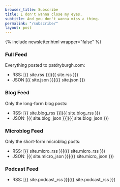 ```yaml
---
browser_title: Subscribe
title: I don't wanna close my eyes.
subtitle: And you don't wanna miss a thing.
permalink: "/subscribe/"
layout: post
---
```


{% include newsletter.html wrapper="false" %}

### Full Feed

Everything posted to patdryburgh.com:

- RSS: [{{ site.rss }}]({{ site.rss }})
- JSON [{{ site.json }}]({{ site.json }})

### Blog Feed

Only the long-form blog posts:

- RSS: [{{ site.blog_rss }}]({{ site.blog_rss }})
- JSON: [{{ site.blog_json }}]({{ site.blog_json }})

### Microblog Feed

Only the short-form microblog posts:

- RSS: [{{ site.micro_rss }}]({{ site.micro_rss }})
- JSON: [{{ site.micro_json }}]({{ site.micro_json }})

### Podcast Feed

- RSS: [{{ site.podcast_rss }}]({{ site.podcast_rss }})